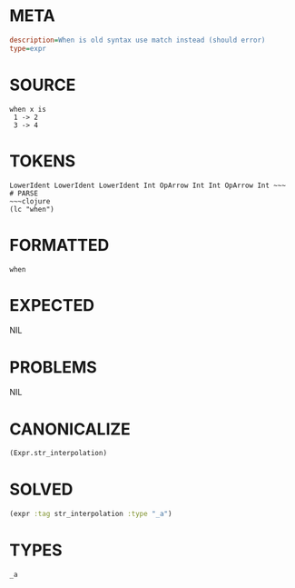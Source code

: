 # META
~~~ini
description=When is old syntax use match instead (should error)
type=expr
~~~
# SOURCE
~~~roc
when x is
 1 -> 2
 3 -> 4
~~~
# TOKENS
~~~text
LowerIdent LowerIdent LowerIdent Int OpArrow Int Int OpArrow Int ~~~
# PARSE
~~~clojure
(lc "when")
~~~
# FORMATTED
~~~roc
when
~~~
# EXPECTED
NIL
# PROBLEMS
NIL
# CANONICALIZE
~~~clojure
(Expr.str_interpolation)
~~~
# SOLVED
~~~clojure
(expr :tag str_interpolation :type "_a")
~~~
# TYPES
~~~roc
_a
~~~
